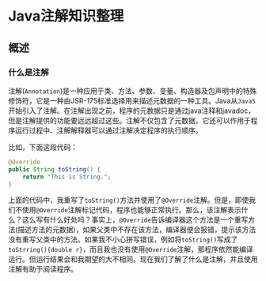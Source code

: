 # Java注解知识整理

## 概述

### 什么是注解

注解(`Annotation`)是一种应用于类、方法、参数、变量、构造器及包声明中的特殊修饰符，它是一种由JSR-175标准选择用来描述元数据的一种工具。Java从`Java5`开始引入了注解。在注解出现之前，程序的元数据只是通过java注释和javadoc，但是注解提供的功能要远远超过这些。注解不仅包含了元数据，它还可以作用于程序运行过程中、注解解释器可以通过注解决定程序的执行顺序。

比如，下面这段代码：

```java
@Override
public String toString() {
    return "This is String.";
}
```

上面的代码中，我重写了`toString()`方法并使用了`@Override`注解。但是，即使我们不使用`@Override`注解标记代码，程序也能够正常执行。那么，该注解表示什么？这么写有什么好处吗？事实上，`@Override`告诉编译器这个方法是一个重写方法(描述方法的元数据)，如果父类中不存在该方法，编译器便会报错，提示该方法没有重写父类中的方法。如果我不小心拼写错误，例如将`toString()`写成了`toStrring(){double r}`，而且我也没有使用`@Override`注解，那程序依然能编译运行。但运行结果会和我期望的大不相同。现在我们了解了什么是注解，并且使用注解有助于阅读程序。
